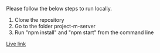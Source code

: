 Please follow the below steps to run locally.
<ol>
  <li> Clone the repository</li>
<li>Go to the folder project-m-server</li>
<li>Run "npm install" and "npm start" from the command line</li>
</ol>


<a href="https://project-m-client-xzlm-3e0aj5lwl-ajess-projects.vercel.app">Live link</a>
